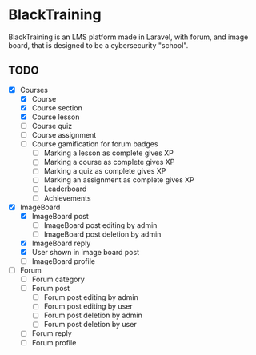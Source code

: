 # BlackTraining

BlackTraining is an LMS platform made in Laravel, with forum, and image board, that is designed to be a cybersecurity "school".

## TODO

-   [x] Courses
    -   [x] Course
    -   [x] Course section
    -   [x] Course lesson
    -   [ ] Course quiz
    -   [ ] Course assignment
    -   [ ] Course gamification for forum badges
        -   [ ] Marking a lesson as complete gives XP
        -   [ ] Marking a course as complete gives XP
        -   [ ] Marking a quiz as complete gives XP
        -   [ ] Marking an assignment as complete gives XP
        -   [ ] Leaderboard
        -   [ ] Achievements
-   [x] ImageBoard
    -   [x] ImageBoard post
        -   [ ] ImageBoard post editing by admin
        -   [ ] ImageBoard post deletion by admin
    -   [x] ImageBoard reply
    -   [x] User shown in image board post
    -   [ ] ImageBoard profile
-   [ ] Forum
    -   [ ] Forum category
    -   [ ] Forum post
        -   [ ] Forum post editing by admin
        -   [ ] Forum post editing by user
        -   [ ] Forum post deletion by admin
        -   [ ] Forum post deletion by user
    -   [ ] Forum reply
    -   [ ] Forum profile
